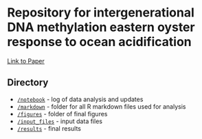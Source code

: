 # Repository for intergenerational DNA methylation eastern oyster response to ocean acidification

[Link to Paper]()

## Directory  
* [`/notebook`](https://github.com/epigeneticstoocean/2018OAExp_larvae/tree/master/notebook) - log of data analysis and updates
* [`/markdown`](https://github.com/epigeneticstoocean/2018OAExp_larvae/tree/master/markdown) - folder for all R markdown files used for analysis
* [`/figures`](https://github.com/epigeneticstoocean/2018OAExp_larvae/tree/master/figures) - folder of final figures
* [`/input_files`](https://github.com/epigeneticstoocean/2018OAExp_larvae/tree/master/input_files) - input data files
* [`/results`](https://github.com/epigeneticstoocean/2018OAExp_larvae/tree/master/results) - final results
